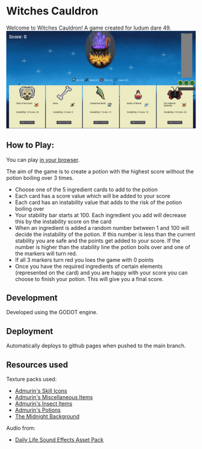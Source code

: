 # Witches Cauldron

Welcome to Witches Cauldron! A game created for ludum dare 49. 
![Demo Image](assets\demo.png)

## How to Play:
You can play [in your browser](https://jackslinger.github.io/ludum-dare-49/).

The aim of the game is to create a potion with the highest score without the potion boiling over 3 times. 
- Choose one of the 5 ingredient cards to add to the potion
- Each card has a score value which will be added to your score
- Each card has an instability value that adds to the risk of the potion boiling over
-  Your stability bar starts at 100. Each ingredient you add will decrease this by the instability score on the card
- When an ingredient is added a random number between 1 and 100 will decide the instability of the potion. If this number is less than the current stability you are safe and the points get added to your score. If the number is higher than the stability line the potion boils over and one of the markers will turn red. 
- If all 3 markers turn red you loes the game with 0 points
- Once you have the required ingredients of certain elements (represented on the card) and you are happy with your score you can choose to finish your potion. This will give you a final score. 

## Development

Developed using the GODOT engine.

## Deployment

Automatically deploys to github pages when pushed to the main branch.

## Resources used

Texture packs used:

- [Admurin's Skill Icons](https://admurin.itch.io/admurins-skill-icons)
- [Admurin's Miscellaneous Items](https://admurin.itch.io/admurins-miscellaneous-items)
- [Admurin's Insect Items](https://admurin.itch.io/admurins-insects)
- [Admurin's Potions](https://admurin.itch.io/admurins-potions)
- [The Midnight Background](https://thewisehedgehog.itch.io/tmb)

Audio from:
- [Daily Life Sound Effects Asset Pack](https://mayragandra.itch.io/homesoundeffects)
